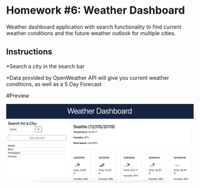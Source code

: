 # Homework #6: Weather Dashboard

Weather dashboard application with search functionality to find current weather conditions and the future weather outlook for multiple cities.

## Instructions

*Search a city in the search bar

*Data provided by OpenWeather API will give you current weather conditions, as well as a 5 Day Forecast

#Preview

![Preview](dashboard-screenshot.png)

